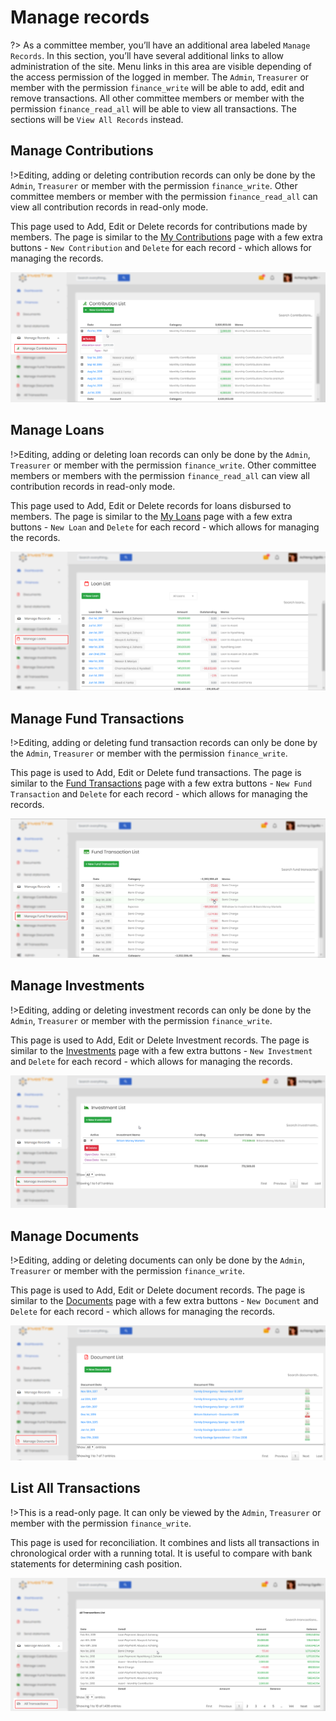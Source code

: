# Manage records

?> As a committee member, you’ll have an additional area labeled `Manage Records`. In this section, you’ll have several additional links to allow administration of the site. Menu links in this area are visible depending of the access permission of the logged in member. The `Admin`, `Treasurer` or member with the permission `finance_write` will be able to add, edit and remove transactions. All other committee members or member with the permission `finance_read_all` will be able to view all transactions. The sections will be `View All Records` instead.

## Manage Contributions

!>Editing, adding or deleting contribution records can only be done by the `Admin`, `Treasurer` or member with the permission `finance_write`. Other committee members or member with the permission `finance_read_all` can view all contribution records in read-only mode.

This page used to Add, Edit or Delete records for contributions made by members. The page is similar to the [My Contributions](finances.md#my-contributions) page with a few extra buttons - `New Contribution` and `Delete` for each record - which allows for managing the records.

![alt text](images/6.2_Manage_Contributions.png "manage contributions page")


## Manage Loans

!>Editing, adding or deleting loan records can only be done by the `Admin`, `Treasurer` or member with the permission `finance_write`. Other committee members or members with the permission `finance_read_all` can view all contribution records in read-only mode.

This page used to Add, Edit or Delete records for loans disbursed to members. The page is similar to the [My Loans](finances.md#my-loans) page with a few extra buttons - `New Loan` and `Delete` for each record - which allows for managing the records.

![alt text](images/6.3_Manage_Loans.png "manage loans page")

## Manage Fund Transactions

!>Editing, adding or deleting fund transaction records can only be done by the `Admin`, `Treasurer` or member with the permission `finance_write`.

This page is used to Add, Edit or Delete fund transactions. The page is similar to the [Fund Transactions](finances.md#fund-transactions) page with a few extra buttons - `New Fund Transaction` and `Delete` for each record - which allows for managing the records.

![alt text](images/6.4_Manage_Fund_Transactions.png "manage fund transactions page")

## Manage Investments

!>Editing, adding or deleting investment records can only be done by the `Admin`, `Treasurer` or member with the permission `finance_write`.

This page is used to Add, Edit or Delete Investment records. The page is similar to the [Investments](finances.md#manage-investments) page with a few extra buttons - `New Investment` and `Delete` for each record - which allows for managing the records.

![alt text](images/6.5_Manage_Investments.png "manage investments page")

## Manage Documents

!>Editing, adding or deleting documents can only be done by the `Admin`, `Treasurer` or member with the permission `finance_write`.

This page is used to Add, Edit or Delete document records. The page is similar to the [Documents](documents.md) page with a few extra buttons - `New Document` and `Delete` for each record - which allows for managing the records.

![alt text](images/6.6_Manage_Documents.png "manage documents page")

## List All Transactions

!>This is a read-only page. It can only be viewed by the `Admin`, `Treasurer` or member with the permission `finance_write`.

This page is used for reconciliation. It combines and lists all transactions in chronological order with a running total. It is useful to compare with bank statements for determining cash position.

![alt text](images/6.7_All_Transactions.PNG "all transactions")
